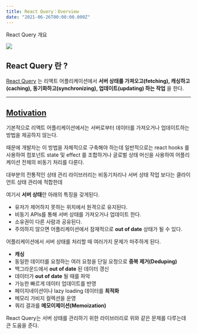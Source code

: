 ```yaml
---
title: React Query：Overview
date: "2021-06-26T00:00:00.000Z"
---
```


React Query 개요

<!-- more -->

![](https://github.com/tannerlinsley/react-query/raw/master/media/repo-dark.png)

## React Query 란 ?

[React Query](https://react-query.tanstack.com/) 는 리액트 어플리케이션에서 **서버 상태를 가져오고(fetching), 캐싱하고(caching), 동기화하고(synchronizing), 업데이트(updating) 하는 작업** 을 한다.

<hr/>

## [Motivation](https://react-query.tanstack.com/overview#motivation)

기본적으로 리액트 어플리케이션에서는 서버로부터 데이터를 가져오거나 업데이트하는 방법을 제공하지 않는다. 

때문에 개발자는 이 방법을 자체적으로 구축해야 하는데 일반적으로는 react hooks 를 사용하여 컴포넌트 state 및 effect 를 조합하거나 글로벌 상태 머신을 사용하여 어플리케이션 전체의 비동기 처리를 다룬다.

대부분의 전통적인 상태 관리 라이브러리는 비동기처리나 서버 상태 작업 보다는 클라이언트 상태 관리에 적합한데

여기서 **서버 상태**란 아래의 특징을 갖게된다.

- 유저가 제어하지 못하는 위치에서 원격으로 유지된다.
- 비동기 APIs를 통해 서버 상태를 가져오거나 업데이트 한다.
- 소유권이 다른 사람과 공유된다.
- 주의하지 않으면 어플리케이션에서 잠재적으로 **out of date** 상태가 될 수 있다.

어플리케이션에서 서버 상태를 처리할 때 여러가지 문제가 마주하게 된다.

- **캐싱**
- 동일한 데이터를 요청하는 여러 요청을 단일 요청으로 **중복 제거(Deduping)**
- 백그라운드에서 **out of date** 된 데이터 갱신
- 데이터가 **out of date** 될 때를 파악
- 가능한 빠르게 데이터 업데이트를 반영
- 페이지네이션이나 lazy loading 데이터를 **최적화**
- 메모리 가비지 컬렉션을 운영
- 쿼리 결과를 **메모이제이션(Memoization)**

React Query는 서버 상태를 관리하기 위한 라이브러리로 위와 같은 문제를 다루는데 큰 도움을 준다.
